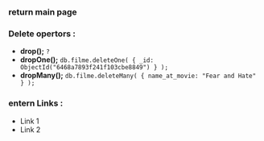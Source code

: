 ### return main page

### Delete opertors :
* **drop();** `?`
* **dropOne();**  `db.filme.deleteOne( { _id: ObjectId("6468a7893f241f103cbe8849") } );`
* **dropMany();** `db.filme.deleteMany( { name_at_movie: "Fear and Hate" } );`

### entern Links :
* Link 1
* Link 2